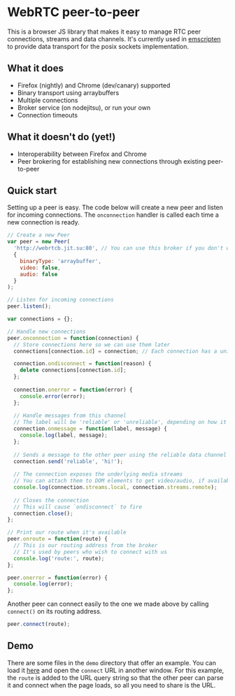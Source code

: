 # WebRTC peer-to-peer

This is a browser JS library that makes it easy to manage RTC peer connections, streams and data channels.
It's currently used in [emscripten](http://github.com/kripken/emscripten) to provide data transport for the posix sockets implementation.

## What it does

* Firefox (nightly) and Chrome (dev/canary) supported
* Binary transport using arraybuffers
* Multiple connections
* Broker service (on nodejitsu), or run your own
* Connection timeouts

## What it doesn't do (yet!)

* Interoperability between Firefox and Chrome
* Peer brokering for establishing new connections through existing peer-to-peer

## Quick start

Setting up a peer is easy. The code below will create a new peer and listen for incoming connections.
The `onconnection` handler is called each time a new connection is ready.

````javascript
// Create a new Peer
var peer = new Peer(
  'http://webrtcb.jit.su:80', // You can use this broker if you don't want to set one up
  {
    binaryType: 'arraybuffer',
    video: false,
    audio: false
  }
);

// Listen for incoming connections
peer.listen();

var connections = {};

// Handle new connections
peer.onconnection = function(connection) {
  // Store connections here so we can use them later
  connections[connection.id] = connection; // Each connection has a unique ID

  connection.ondisconnect = function(reason) {
    delete connections[connection.id];
  };
  
  connection.onerror = function(error) {
    console.error(error);
  };
  
  // Handle messages from this channel
  // The label will be 'reliable' or 'unreliable', depending on how it was received
  connection.onmessage = function(label, message) {
    console.log(label, message);
  };
  
  // Sends a message to the other peer using the reliable data channel
  connection.send('reliable', 'hi!'); 
  
  // The connection exposes the underlying media streams
  // You can attach them to DOM elements to get video/audio, if available
  console.log(connection.streams.local, connection.streams.remote);
  
  // Closes the connection
  // This will cause `ondisconnect` to fire
  connection.close();
};

// Print our route when it's available
peer.onroute = function(route) {
  // This is our routing address from the broker
  // It's used by peers who wish to connect with us
  console.log('route:', route);
};

peer.onerror = function(error) {
  console.log(error);
};
````

Another peer can connect easily to the one we made above by calling `connect()` on its routing address.

````javascript
peer.connect(route);
````

## Demo

There are some files in the `demo` directory that offer an example. 
You can load it [here](http://js-platform.github.com/p2p/demo/data-demo.html) and open the `connect` URL in another window.
For this example, the `route` is added to the URL query string so that the other peer can parse it and connect when the page loads, so all you need to share is the URL.
